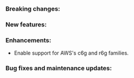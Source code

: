 ### Breaking changes:

### New features:

### Enhancements:

-   Enable support for AWS's c6g and r6g families.

### Bug fixes and maintenance updates:
